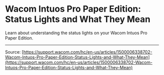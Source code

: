 # Wacom Intuos Pro Paper Edition: Status Lights and What They Mean

Learn about understanding the status lights on your Wacom Intuos Pro Paper Edition.

---
Source: [https://support.wacom.com/hc/en-us/articles/1500006338702-Wacom-Intuos-Pro-Paper-Edition-Status-Lights-and-What-They-Mean](https://support.wacom.com/hc/en-us/articles/1500006338702-Wacom-Intuos-Pro-Paper-Edition-Status-Lights-and-What-They-Mean)
